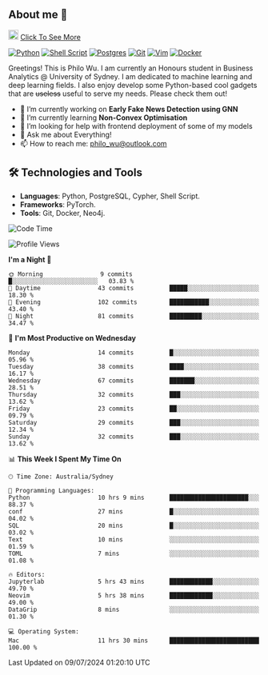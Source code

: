 ## About me 🤗

<a href="#"><img src="https://media.giphy.com/media/hvRJCLFzcasrR4ia7z/giphy.gif" width="20px" height="20px"></a> [Click To See More](https://codeboyphilo.github.io)

[![Python](https://img.shields.io/badge/python-3670A0?style=for-the-badge&logo=python&logoColor=ffdd54)](#)
[![Shell Script](https://img.shields.io/badge/shell_script-%23121011.svg?style=for-the-badge&logo=gnu-bash&logoColor=white)](#)
[![Postgres](https://img.shields.io/badge/postgres-%23316192.svg?style=for-the-badge&logo=postgresql&logoColor=white)](#)
[![Git](https://img.shields.io/badge/git-%23F05033.svg?style=for-the-badge&logo=git&logoColor=white)](#)
[![Vim](https://img.shields.io/badge/VIM-%2311AB00.svg?style=for-the-badge&logo=vim&logoColor=white)](#)
[![Docker](https://img.shields.io/badge/docker-%230db7ed.svg?style=for-the-badge&logo=docker&logoColor=white)](#)

Greetings! This is Philo Wu. I am currently an Honours student in Business Analytics \@ University of Sydney. I am dedicated to machine learning and deep learning fields. I also enjoy develop some Python-based cool gadgets that are ~~useless~~ useful to serve my needs. Please check them out!

- 🔭 I’m currently working on **Early Fake News Detection using GNN**
- 🌱 I’m currently learning **Non-Convex Optimisation**
- 🤔 I’m looking for help with frontend deployment of some of my models
- 💬 Ask me about Everything!
- 📫 How to reach me: philo_wu@outlook.com

## 🛠 Technologies and Tools
- **Languages**: Python, PostgreSQL, Cypher, Shell Script.
- **Frameworks**: PyTorch.
- **Tools**: Git, Docker, Neo4j.

<!--START_SECTION:waka-->
![Code Time](http://img.shields.io/badge/Code%20Time-306%20hrs%2028%20mins-blue)

![Profile Views](http://img.shields.io/badge/Profile%20Views-1-blue)

**I'm a Night 🦉** 

```text
🌞 Morning                9 commits           █░░░░░░░░░░░░░░░░░░░░░░░░   03.83 % 
🌆 Daytime                43 commits          █████░░░░░░░░░░░░░░░░░░░░   18.30 % 
🌃 Evening                102 commits         ███████████░░░░░░░░░░░░░░   43.40 % 
🌙 Night                  81 commits          █████████░░░░░░░░░░░░░░░░   34.47 % 
```
📅 **I'm Most Productive on Wednesday** 

```text
Monday                   14 commits          █░░░░░░░░░░░░░░░░░░░░░░░░   05.96 % 
Tuesday                  38 commits          ████░░░░░░░░░░░░░░░░░░░░░   16.17 % 
Wednesday                67 commits          ███████░░░░░░░░░░░░░░░░░░   28.51 % 
Thursday                 32 commits          ███░░░░░░░░░░░░░░░░░░░░░░   13.62 % 
Friday                   23 commits          ██░░░░░░░░░░░░░░░░░░░░░░░   09.79 % 
Saturday                 29 commits          ███░░░░░░░░░░░░░░░░░░░░░░   12.34 % 
Sunday                   32 commits          ███░░░░░░░░░░░░░░░░░░░░░░   13.62 % 
```


📊 **This Week I Spent My Time On** 

```text
🕑︎ Time Zone: Australia/Sydney

💬 Programming Languages: 
Python                   10 hrs 9 mins       ██████████████████████░░░   88.37 % 
conf                     27 mins             █░░░░░░░░░░░░░░░░░░░░░░░░   04.02 % 
SQL                      20 mins             █░░░░░░░░░░░░░░░░░░░░░░░░   03.02 % 
Text                     10 mins             ░░░░░░░░░░░░░░░░░░░░░░░░░   01.59 % 
TOML                     7 mins              ░░░░░░░░░░░░░░░░░░░░░░░░░   01.08 % 

🔥 Editors: 
Jupyterlab               5 hrs 43 mins       ████████████░░░░░░░░░░░░░   49.70 % 
Neovim                   5 hrs 38 mins       ████████████░░░░░░░░░░░░░   49.00 % 
DataGrip                 8 mins              ░░░░░░░░░░░░░░░░░░░░░░░░░   01.30 % 

💻 Operating System: 
Mac                      11 hrs 30 mins      █████████████████████████   100.00 % 
```


 Last Updated on 09/07/2024 01:20:10 UTC
<!--END_SECTION:waka-->
